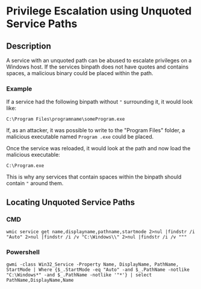 # Privilege Escalation using Unquoted Service Paths

## Description

A service with an unquoted path can be abused to escalate privileges on a Windows host.  If the services binpath does not have quotes and contains spaces, a malicious binary could be placed within the path.

### Example

If a service had the following binpath without `"` surrounding it, it would look like:

`C:\Program Files\programname\someProgram.exe`

If, as an attacker, it was possible to write to the "Program Files" folder, a malicious executable named `Program
.exe` could be placed.

Once the service was reloaded, it would look at the path and now load the malicious executable:

`C:\Program.exe`

This is why any services that contain spaces within the binpath should contain `"` around them.

## Locating Unquoted Service Paths

### CMD

`wmic service get name,displayname,pathname,startmode 2>nul |findstr /i "Auto" 2>nul |findstr /i /v "C:\Windows\\" 2>nul |findstr /i /v """`

### Powershell

`gwmi -class Win32_Service -Property Name, DisplayName, PathName, StartMode | Where {$_.StartMode -eq "Auto" -and $_.PathName -notlike "C:\Windows*" -and $_.PathName -notlike '"*'} | select PathName,DisplayName,Name`
